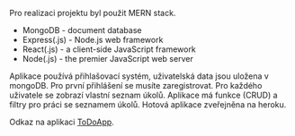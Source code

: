 
Pro realizaci projektu byl použit MERN stack.

- MongoDB - document database
- Express(.js) - Node.js web framework
- React(.js) - a client-side JavaScript framework
- Node(.js) - the premier JavaScript web server

Aplikace používá přihlašovací systém, uživatelská data jsou uložena v mongoDB.
Pro první přihlášení se musíte zaregistrovat. Pro každého uživatele se zobrazí vlastní seznam úkolů.
Aplikace má funkce (CRUD) a filtry pro práci se seznamem úkolů.
Hotová aplikace zveřejněna na heroku.

Odkaz na aplikaci [ToDoApp](https://todo-mern-tumash.herokuapp.com/login).